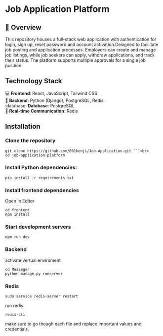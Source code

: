**Job Application Platform**
=============================

:briefcase: **Overview**
-----------

This repository houses a full-stack web application with authentication for login, sign up, reset password and account activation.Designed to facilitate job posting and application processes. Employers can create and manage job listings, while job seekers can apply, withdraw applications, and track their status. The platform supports multiple approvals for a single job position.

**Technology Stack**
--------------------

:computer: **Frontend**: React, JavaScript, Tailwind CSS<br>
:snake: **Backend**: Python (Django), PostgreSQL, Redis<br>
:database: **Database**: PostgreSQL<br>
:signal_strength: **Real-time Communication**: Redis<br>

**Installation**
---------------

### Clone the repository

``` 
git clone https://github.com/001kenji/Job-Application.git ```<br>
cd job-application-platform
```

### Install Python dependencies:

``` pip install -r requirements.txt ```

### Install frontend dependencies
Open In Editor
```
cd frontend
npm install
```

### Start development servers
```
npm run dev
```
### Backend
activate vertual enviroment 
```
cd Messeger
python manage.py runserver
```
### Redis
``` 
sudo service redis-server restart
```
run redis<br>
```
redis-cli 
```
make sure to go though each file and replace important values and credentials.
